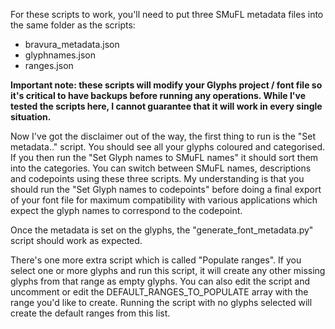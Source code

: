 For these scripts to work, you'll need to put three SMuFL metadata files into the same folder as the scripts: 

- bravura_metadata.json
- glyphnames.json
- ranges.json

**Important note: these scripts will modify your Glyphs project / font file so it's critical to have backups before running any operations.  While I've tested the scripts here, I cannot guarantee that it will work in every single situation.**

Now I've got the disclaimer out of the way, the first thing to run is the "Set metadata.." script.  You should see all your glyphs coloured and categorised.  If you then run the "Set Glyph names to SMuFL names" it should sort them into the categories.  You can switch between SMuFL names, descriptions and codepoints using these three scripts.  My understanding is that you should run the "Set Glyph names to codepoints" before doing a final export of your font file for maximum compatibility with various applications which expect the glyph names to correspond to the codepoint.

Once the metadata is set on the glyphs, the "generate_font_metadata.py" script should work as expected.

There's one more extra script which is called "Populate ranges".  If you select one or more glyphs and run this script, it will create any other missing glyphs from that range as empty glyphs.  You can also edit the script and uncomment or edit the DEFAULT_RANGES_TO_POPULATE array with the range you'd like to create.  Running the script with no glyphs selected will create the default ranges from this list.


